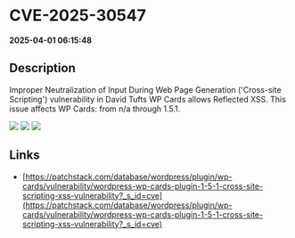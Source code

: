 # CVE-2025-30547

**2025-04-01 06:15:48**

## Description
Improper Neutralization of Input During Web Page Generation ('Cross-site Scripting') vulnerability in David Tufts WP Cards allows Reflected XSS. This issue affects WP Cards: from n/a through 1.5.1.

![](https://img.shields.io/static/v1?label=Score&message=7.1&color=red)
![](https://img.shields.io/static/v1?label=Severity&message=HIGH&color=red)
![](https://img.shields.io/static/v1?label=CWE&message=XSS&color=green)

## Links
- [https://patchstack.com/database/wordpress/plugin/wp-cards/vulnerability/wordpress-wp-cards-plugin-1-5-1-cross-site-scripting-xss-vulnerability?_s_id=cve](https://patchstack.com/database/wordpress/plugin/wp-cards/vulnerability/wordpress-wp-cards-plugin-1-5-1-cross-site-scripting-xss-vulnerability?_s_id=cve)
